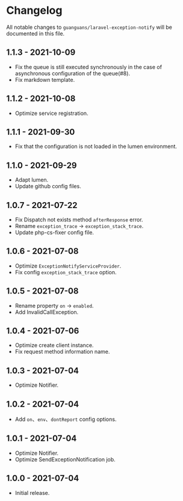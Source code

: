 # Changelog

All notable changes to `guanguans/laravel-exception-notify` will be documented in this file.

## 1.1.3 - 2021-10-09

* Fix the queue is still executed synchronously in the case of asynchronous configuration of the queue(#8).
* Fix markdown template.

## 1.1.2 - 2021-10-08

* Optimize service registration.

## 1.1.1 - 2021-09-30

* Fix that the configuration is not loaded in the lumen environment.

## 1.1.0 - 2021-09-29

* Adapt lumen.
* Update github config files.

## 1.0.7 - 2021-07-22

* Fix Dispatch not exists method `afterResponse` error.
* Rename `exception_trace` -> `exception_stack_trace`.
* Update php-cs-fixer config file.

## 1.0.6 - 2021-07-08

* Optimize `ExceptionNotifyServiceProvider`.
* Fix config `exception_stack_trace` option.

## 1.0.5 - 2021-07-08

* Rename property `on` -> `enabled`.
* Add InvalidCallException.

## 1.0.4 - 2021-07-06

* Optimize create client instance.
* Fix request method information name.

## 1.0.3 - 2021-07-04

* Optimize Notifier.

## 1.0.2 - 2021-07-04

* Add `on`、`env`、`dontReport` config options.

## 1.0.1 - 2021-07-04

* Optimize Notifier.
* Optimize SendExceptionNotification job.

## 1.0.0 - 2021-07-04

* Initial release.
